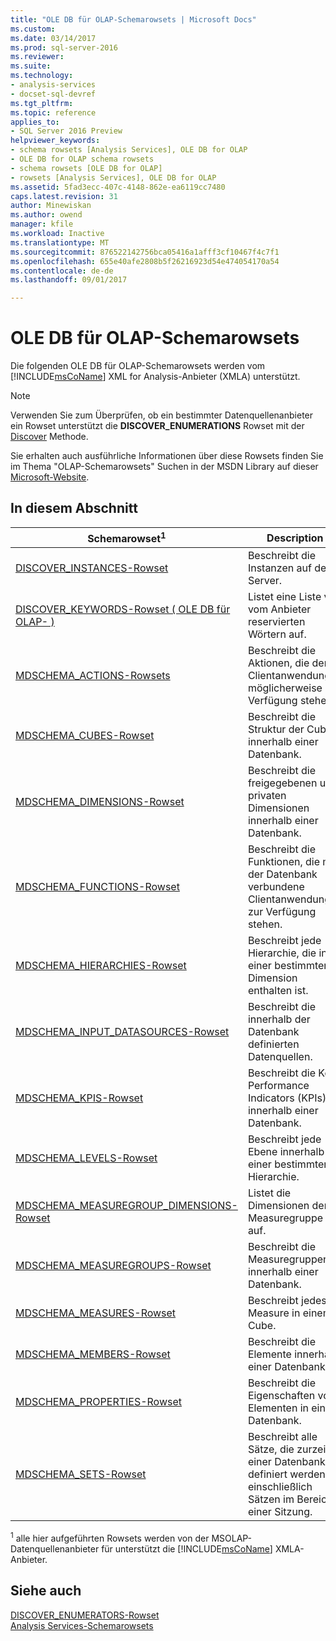 ```yaml
---
title: "OLE DB für OLAP-Schemarowsets | Microsoft Docs"
ms.custom: 
ms.date: 03/14/2017
ms.prod: sql-server-2016
ms.reviewer: 
ms.suite: 
ms.technology:
- analysis-services
- docset-sql-devref
ms.tgt_pltfrm: 
ms.topic: reference
applies_to:
- SQL Server 2016 Preview
helpviewer_keywords:
- schema rowsets [Analysis Services], OLE DB for OLAP
- OLE DB for OLAP schema rowsets
- schema rowsets [OLE DB for OLAP]
- rowsets [Analysis Services], OLE DB for OLAP
ms.assetid: 5fad3ecc-407c-4148-862e-ea6119cc7480
caps.latest.revision: 31
author: Minewiskan
ms.author: owend
manager: kfile
ms.workload: Inactive
ms.translationtype: MT
ms.sourcegitcommit: 876522142756bca05416a1afff3cf10467f4c7f1
ms.openlocfilehash: 655e40afe2808b5f26216923d54e474054170a54
ms.contentlocale: de-de
ms.lasthandoff: 09/01/2017

---
```

# <a name="ole-db-for-olap-schema-rowsets"></a>OLE DB für OLAP-Schemarowsets
  Die folgenden OLE DB für OLAP-Schemarowsets werden vom [!INCLUDE[msCoName](../../../includes/msconame-md.md)] XML for Analysis-Anbieter (XMLA) unterstützt.  
  
> [!NOTE]  
>  Verwenden Sie zum Überprüfen, ob ein bestimmter Datenquellenanbieter ein Rowset unterstützt die **DISCOVER_ENUMERATIONS** Rowset mit der [Discover](../../../analysis-services/xmla/xml-elements-methods-discover.md) Methode.  
  
 Sie erhalten auch ausführliche Informationen über diese Rowsets finden Sie im Thema "OLAP-Schemarowsets" Suchen in der MSDN Library auf dieser [Microsoft-Website](http://go.microsoft.com/fwlink/?LinkId=15426).  
  
## <a name="in-this-section"></a>In diesem Abschnitt  
  
|Schemarowset<sup>1</sup>|Description|  
|-------------------------------|-----------------|  
|[DISCOVER_INSTANCES-Rowset](../../../analysis-services/schema-rowsets/ole-db-olap/discover-instances-rowset.md)|Beschreibt die Instanzen auf dem Server.|  
|[DISCOVER_KEYWORDS-Rowset &#40; OLE DB für OLAP- &#41;](../../../analysis-services/schema-rowsets/ole-db-olap/discover-keywords-rowset-ole-db-for-olap.md)|Listet eine Liste von vom Anbieter reservierten Wörtern auf.|  
|[MDSCHEMA_ACTIONS-Rowsets](../../../analysis-services/schema-rowsets/ole-db-olap/mdschema-actions-rowset.md)|Beschreibt die Aktionen, die der Clientanwendung möglicherweise zur Verfügung stehen.|  
|[MDSCHEMA_CUBES-Rowset](../../../analysis-services/schema-rowsets/ole-db-olap/mdschema-cubes-rowset.md)|Beschreibt die Struktur der Cubes innerhalb einer Datenbank.|  
|[MDSCHEMA_DIMENSIONS-Rowset](../../../analysis-services/schema-rowsets/ole-db-olap/mdschema-dimensions-rowset.md)|Beschreibt die freigegebenen und privaten Dimensionen innerhalb einer Datenbank.|  
|[MDSCHEMA_FUNCTIONS-Rowset](../../../analysis-services/schema-rowsets/ole-db-olap/mdschema-functions-rowset.md)|Beschreibt die Funktionen, die mit der Datenbank verbundene Clientanwendungen zur Verfügung stehen.|  
|[MDSCHEMA_HIERARCHIES-Rowset](../../../analysis-services/schema-rowsets/ole-db-olap/mdschema-hierarchies-rowset.md)|Beschreibt jede Hierarchie, die in einer bestimmten Dimension enthalten ist.|  
|[MDSCHEMA_INPUT_DATASOURCES-Rowset](../../../analysis-services/schema-rowsets/ole-db-olap/mdschema-input-datasources-rowset.md)|Beschreibt die innerhalb der Datenbank definierten Datenquellen.|  
|[MDSCHEMA_KPIS-Rowset](../../../analysis-services/schema-rowsets/ole-db-olap/mdschema-kpis-rowset.md)|Beschreibt die Key Performance Indicators (KPIs) innerhalb einer Datenbank.|  
|[MDSCHEMA_LEVELS-Rowset](../../../analysis-services/schema-rowsets/ole-db-olap/mdschema-levels-rowset.md)|Beschreibt jede Ebene innerhalb einer bestimmten Hierarchie.|  
|[MDSCHEMA_MEASUREGROUP_DIMENSIONS-Rowset](../../../analysis-services/schema-rowsets/ole-db-olap/mdschema-measuregroup-dimensions-rowset.md)|Listet die Dimensionen der Measuregruppe auf.|  
|[MDSCHEMA_MEASUREGROUPS-Rowset](../../../analysis-services/schema-rowsets/ole-db-olap/mdschema-measuregroups-rowset.md)|Beschreibt die Measuregruppen innerhalb einer Datenbank.|  
|[MDSCHEMA_MEASURES-Rowset](../../../analysis-services/schema-rowsets/ole-db-olap/mdschema-measures-rowset.md)|Beschreibt jedes Measure in einem Cube.|  
|[MDSCHEMA_MEMBERS-Rowset](../../../analysis-services/schema-rowsets/ole-db-olap/mdschema-members-rowset.md)|Beschreibt die Elemente innerhalb einer Datenbank.|  
|[MDSCHEMA_PROPERTIES-Rowset](../../../analysis-services/schema-rowsets/ole-db-olap/mdschema-properties-rowset.md)|Beschreibt die Eigenschaften von Elementen in einer Datenbank.|  
|[MDSCHEMA_SETS-Rowset](../../../analysis-services/schema-rowsets/ole-db-olap/mdschema-sets-rowset.md)|Beschreibt alle Sätze, die zurzeit in einer Datenbank definiert werden, einschließlich Sätzen im Bereich einer Sitzung.|  
  
 <sup>1</sup> alle hier aufgeführten Rowsets werden von der MSOLAP-Datenquellenanbieter für unterstützt die [!INCLUDE[msCoName](../../../includes/msconame-md.md)] XMLA-Anbieter.  
  
## <a name="see-also"></a>Siehe auch  
 [DISCOVER_ENUMERATORS-Rowset](../../../analysis-services/schema-rowsets/xml/discover-enumerators-rowset.md)   
 [Analysis Services-Schemarowsets](../../../analysis-services/schema-rowsets/analysis-services-schema-rowsets.md)  
  
  

